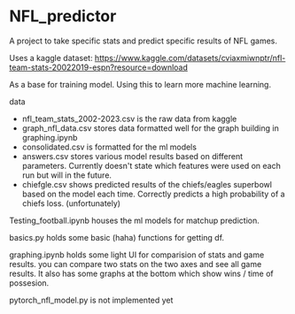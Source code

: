# NFL_predictor
A project to take specific stats and predict specific results of NFL games.

Uses a kaggle dataset: https://www.kaggle.com/datasets/cviaxmiwnptr/nfl-team-stats-20022019-espn?resource=download

As a base for training model. Using this to learn more machine learning.

data
- nfl_team_stats_2002-2023.csv is the raw data from kaggle
- graph_nfl_data.csv stores data formatted well for the graph building in graphing.ipynb
- consolidated.csv is formatted for the ml models
- answers.csv stores various model results based on different parameters. Currently doesn't state which features were used on each run but will in the future.
- chiefgle.csv shows predicted results of the chiefs/eagles superbowl based on the model each time. Correctly predicts a high probability of a chiefs loss. (unfortunately)


Testing_football.ipynb houses the ml models for matchup prediction.

basics.py holds some basic (haha) functions for getting df.

graphing.ipynb holds some light UI for comparision of stats and game results. you can compare two stats on the two axes and see all game results. It also has some graphs at the bottom which show wins / time of possesion.

pytorch_nfl_model.py is not implemented yet
